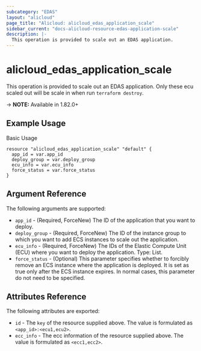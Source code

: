 ```yaml
---
subcategory: "EDAS"
layout: "alicloud"
page_title: "Alicloud: alicloud_edas_application_scale"
sidebar_current: "docs-alicloud-resource-edas-application-scale"
description: |-
  This operation is provided to scale out an EDAS application.
---
```


# alicloud\_edas\_application\_scale

This operation is provided to scale out an EDAS application. Only these ecu scaled out will be scale in when run `terraform destroy`. 

-> **NOTE:** Available in 1.82.0+

## Example Usage

Basic Usage

```
resource "alicloud_edas_application_scale" "default" {
  app_id = var.app_id
  deploy_group = var.deploy_group
  ecu_info = var.ecu_info
  force_status = var.force_status
}

```

## Argument Reference

The following arguments are supported:

* `app_id` - (Required, ForceNew) The ID of the application that you want to deploy.
* `deploy_group` - (Required, ForceNew) The ID of the instance group to which you want to add ECS instances to scale out the application.
* `ecu_info` - (Required, ForceNew) The IDs of the Elastic Compute Unit (ECU) where you want to deploy the application. Type: List.
* `force_status` - (Optional) This parameter specifies whether to forcibly remove an ECS instance where the application is deployed. It is set as true only after the ECS instance expires. In normal cases, this parameter do not need to be specified.

## Attributes Reference

The following attributes are exported:

* `id` - The `key` of the resource supplied above. The value is formulated as `<app_id>:<ecu1,ecu2>`.
* `ecc_info` - The ecc information of the resource supplied above. The value is formulated as `<ecc1,ecc2>`.

